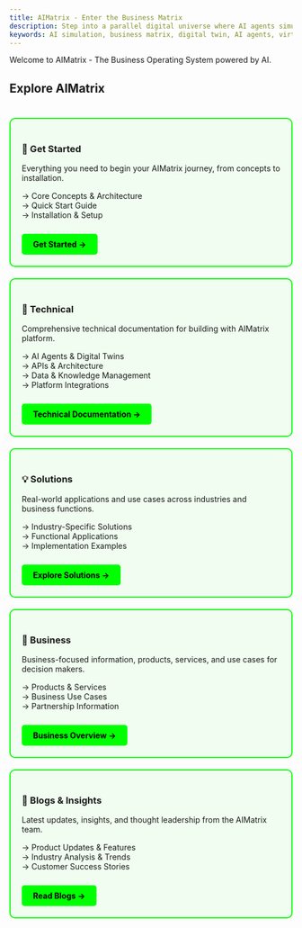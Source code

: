 ```yaml
---
title: AIMatrix - Enter the Business Matrix
description: Step into a parallel digital universe where AI agents simulate, optimize, and transform your business reality
keywords: AI simulation, business matrix, digital twin, AI agents, virtual business world, autonomous systems, predictive simulation, business transformation
---
```


Welcome to AIMatrix - The Business Operating System powered by AI.

## Explore AIMatrix

<div style="display: grid; grid-template-columns: repeat(auto-fit, minmax(300px, 1fr)); gap: 20px; margin: 40px 0;">
  
  <div style="border: 2px solid #00ff00; padding: 20px; border-radius: 10px; background: rgba(0, 255, 0, 0.05);">
    <h3>🚀 Get Started</h3>
    <p>Everything you need to begin your AIMatrix journey, from concepts to installation.</p>
    <ul style="list-style: none; padding: 0; margin: 15px 0;">
      <li>→ Core Concepts & Architecture</li>
      <li>→ Quick Start Guide</li>
      <li>→ Installation & Setup</li>
    </ul>
    <a href="/get-started/" style="display: inline-block; padding: 10px 20px; background: #00ff00; color: #000; text-decoration: none; border-radius: 5px; font-weight: bold; margin-top: 10px;">
      Get Started →
    </a>
  </div>

  <div style="border: 2px solid #00ff00; padding: 20px; border-radius: 10px; background: rgba(0, 255, 0, 0.05);">
    <h3>🔧 Technical</h3>
    <p>Comprehensive technical documentation for building with AIMatrix platform.</p>
    <ul style="list-style: none; padding: 0; margin: 15px 0;">
      <li>→ AI Agents & Digital Twins</li>
      <li>→ APIs & Architecture</li>
      <li>→ Data & Knowledge Management</li>
      <li>→ Platform Integrations</li>
    </ul>
    <a href="/technical/" style="display: inline-block; padding: 10px 20px; background: #00ff00; color: #000; text-decoration: none; border-radius: 5px; font-weight: bold; margin-top: 10px;">
      Technical Documentation →
    </a>
  </div>

  <div style="border: 2px solid #00ff00; padding: 20px; border-radius: 10px; background: rgba(0, 255, 0, 0.05);">
    <h3>💡 Solutions</h3>
    <p>Real-world applications and use cases across industries and business functions.</p>
    <ul style="list-style: none; padding: 0; margin: 15px 0;">
      <li>→ Industry-Specific Solutions</li>
      <li>→ Functional Applications</li>
      <li>→ Implementation Examples</li>
    </ul>
    <a href="/solutions/" style="display: inline-block; padding: 10px 20px; background: #00ff00; color: #000; text-decoration: none; border-radius: 5px; font-weight: bold; margin-top: 10px;">
      Explore Solutions →
    </a>
  </div>

  <div style="border: 2px solid #00ff00; padding: 20px; border-radius: 10px; background: rgba(0, 255, 0, 0.05);">
    <h3>💼 Business</h3>
    <p>Business-focused information, products, services, and use cases for decision makers.</p>
    <ul style="list-style: none; padding: 0; margin: 15px 0;">
      <li>→ Products & Services</li>
      <li>→ Business Use Cases</li>
      <li>→ Partnership Information</li>
    </ul>
    <a href="/business/" style="display: inline-block; padding: 10px 20px; background: #00ff00; color: #000; text-decoration: none; border-radius: 5px; font-weight: bold; margin-top: 10px;">
      Business Overview →
    </a>
  </div>

  <div style="border: 2px solid #00ff00; padding: 20px; border-radius: 10px; background: rgba(0, 255, 0, 0.05);">
    <h3>📝 Blogs & Insights</h3>
    <p>Latest updates, insights, and thought leadership from the AIMatrix team.</p>
    <ul style="list-style: none; padding: 0; margin: 15px 0;">
      <li>→ Product Updates & Features</li>
      <li>→ Industry Analysis & Trends</li>
      <li>→ Customer Success Stories</li>
    </ul>
    <a href="/blogs/" style="display: inline-block; padding: 10px 20px; background: #00ff00; color: #000; text-decoration: none; border-radius: 5px; font-weight: bold; margin-top: 10px;">
      Read Blogs →
    </a>
  </div>

</div>